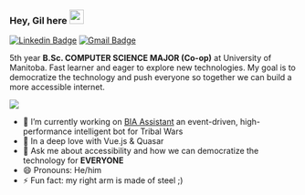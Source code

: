 ### Hey, Gil here <img src="https://media.giphy.com/media/hvRJCLFzcasrR4ia7z/giphy.gif" width="25px">
[![Linkedin Badge](https://img.shields.io/badge/-gpenner-blue?style=flat-square&logo=Linkedin&logoColor=white&link=https://www.linkedin.com/in/gilhrpenner)](https://www.linkedin.com/in/gilhrpenner)
[![Gmail Badge](https://img.shields.io/badge/-gilhrpenner@gmail.com-c14438?style=flat-square&logo=Gmail&logoColor=white&link=mailto:gilhrpenner04@gmail.com)](mailto:gilhrpenner@gmail.com)

5th year **B.Sc. COMPUTER SCIENCE MAJOR (Co-op)** at University of Manitoba. Fast learner and eager to explore new technologies. My goal is to democratize the technology and push everyone so together we can build a more accessible internet.

<img src = "https://github-readme-stats.vercel.app/api/top-langs/?username=gilhrpenner&layout=compact">

- 🔭 I’m currently working on [BIA Assistant](https://bia.gg) an event-driven, high-performance intelligent bot for Tribal Wars
- 🌱 In a deep love with Vue.js & Quasar
- 💬 Ask me about accessibility and how we can democratize the technology for **EVERYONE**
- 😄 Pronouns: He/him
- ⚡ Fun fact: my right arm is made of steel ;)
